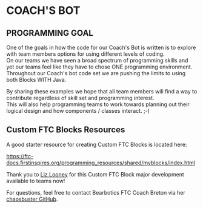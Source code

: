 # COACH'S BOT

## PROGRAMMING GOAL
One of the goals in how the code for our Coach's Bot is written is to explore with team members options for using different levels of coding.  
On our teams we have seen a broad spectrum of programming skills and yet our teams feel like they have to chose ONE programming environment.
Throughout our Coach's bot code set we are pushing the limits to using both Blocks WITH Java. 

By sharing these examples we hope that all team members will find a way to contribute regardless of skill set and programming interest.  
This will also help programming teams to work towards planning out their logical design and how components / classes interact.  ;-)

## Custom FTC Blocks Resources
A good starter resource for creating Custom FTC Blocks is located here:

https://ftc-docs.firstinspires.org/programming_resources/shared/myblocks/index.html

Thank you to [Liz Looney](https://github.com/lizlooney) for this Custom FTC Block major development available to teams now!

For questions, feel free to contact Bearbotics FTC Coach Breton via her [chaosbuster GitHub](https://github.com/chaosbuster).
